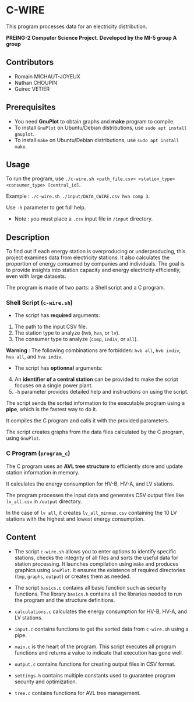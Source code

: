 # C-WIRE
This program processes data for an electricity distribution.

**PREING-2 Computer Science Project**. **Developed by the MI-5 group A group**

## Contributors

- Romain MICHAUT-JOYEUX
- Nathan CHOUPIN
- Guirec VETIER

## Prerequisites

- You need **GnuPlot** to obtain graphs and **make** program to compile.
- To install `GnuPlot` on Ubuntu/Debian distributions, use `sudo apt install gnuplot`.
- To install `make` on Ubuntu/Debian distributions, use `sudo apt install make`.

## Usage

To run the program, use `./c-wire.sh <path_file.csv> <station_type> <consumer_type> [central_id]`.

Example : `./c-wire.sh ./input/DATA_CWIRE.csv hva comp 3`.

Use `-h` parameter to get full help.
- Note : you must place a `.csv` input file in `/input` directory.

## Description

To find out if each energy station is overproducing or underproducing, this project examines data from electricity stations. It also calculates the proportion of energy consumed by companies and individuals. The goal is to provide insights into station capacity and energy electricity efficiently, even with large datasets.

The program is made of two parts: a Shell script and a C program.

### Shell Script (`c-wire.sh`)

- The script has **required** arguments:
1. The path to the input CSV file.
2. The station type to analyze (`hvb`, `hva`, or `lv`).
3. The consumer type to analyze (`comp`, `indiv`, or `all`).

**Warning** : The following combinations are forbidden: `hvb all`, `hvb indiv`, `hva all`, and `hva indiv`.

- The script has **optionnal** arguments:

4. An **identifier of a central station** can be provided to make the script focuses on a single power plant.
5. `-h` parameter provides detailed help and instructions on using the script.

The script sends the sorted information to the executable program using a **pipe**, which is the fastest way to do it.

It compiles the C program and calls it with the provided parameters.

The script creates graphs from the data files calculated by the C program, using `GnuPlot`.

### C Program (`program_c`)

The C program uses an **AVL tree structure** to efficiently store and update station information in memory.

It calculates the energy consumption for HV-B, HV-A, and LV stations.

The program processes the input data and generates CSV output files like `lv_all.csv` in `/output` directory.

In the case of `lv all`, it creates `lv_all_minmax.csv` containing the 10 LV stations with the highest and lowest energy consumption.

## Content

- The script `c-wire.sh` allows you to enter options to identify specific stations, checks the integrity of all files and sorts the useful data for station processing. It launches compilation using `make` and produces graphics using `GnuPlot`. It ensures the existence of required directories (`tmp`, `graphs`, `output`) or creates them as needed.

- The script `basics.c` contains all basic function such as security functions. The library `basics.h` contains all the libraries needed to run the program and the structure definitions.

- `calculations.c` calculates the energy consumption for HV-B, HV-A, and LV stations.

- `input.c` contains functions to get the sorted data from `c-wire.sh` using a pipe.

- `main.c` is the heart of the program. This script executes all program functions and returns a value to indicate that execution has gone well.

- `output.c` contains functions for creating output files in CSV format.

- `settings.h` contains multiple constants used to guarantee program security and optimization.

- `tree.c` contains functions for AVL tree management.
